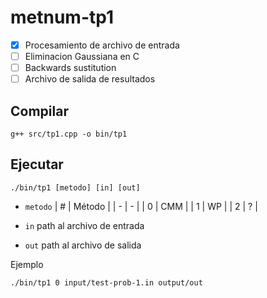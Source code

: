 # metnum-tp1

- [x] Procesamiento de archivo de entrada
- [ ] Eliminacion Gaussiana en C
- [ ] Backwards sustitution
- [ ] Archivo de salida de resultados

## Compilar

```
g++ src/tp1.cpp -o bin/tp1
```

## Ejecutar

```
./bin/tp1 [metodo] [in] [out]
```

- `metodo`
  | # | Método |
  | - | - |
  | 0 | CMM |
  | 1 | WP |
  | 2 | ? |

- `in` path al archivo de entrada
- `out` path al archivo de salida

Ejemplo

```
./bin/tp1 0 input/test-prob-1.in output/out
```

